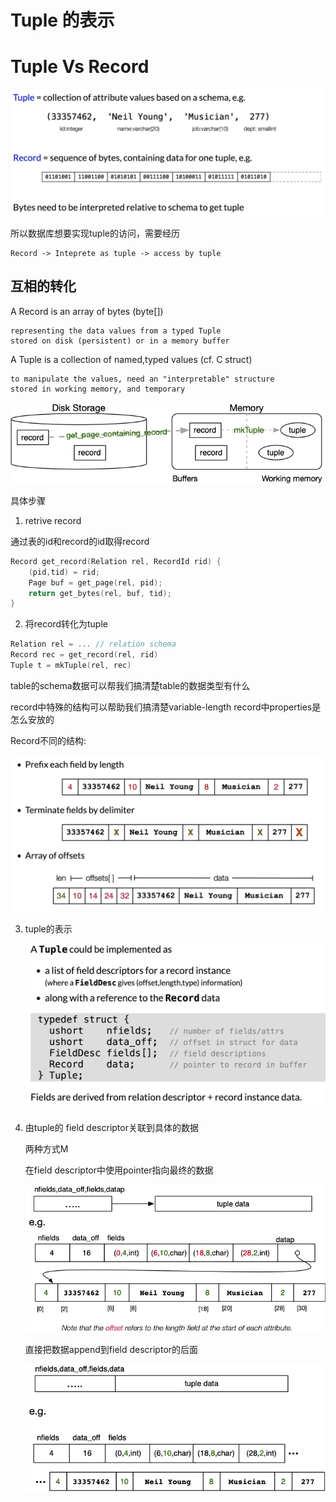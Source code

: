 # Tuple 的表示

# Tuple Vs Record

![picture 1](images/0def861c72f20c97205739dc20162a7af1d2999f92049a48a6905084771c8e86.png)  

所以数据库想要实现tuple的访问，需要经历

    Record -> Inteprete as tuple -> access by tuple

## 互相的转化
 A Record is an array of bytes (byte[])

    representing the data values from a typed Tuple
    stored on disk (persistent) or in a memory buffer 

A Tuple is a collection of named,typed values  (cf. C struct)

    to manipulate the values, need an "interpretable" structure
    stored in working memory, and temporary 

![picture 2](images/6ae51a71c0cade54b79a2b6389d3a74b2dd6f658187f8e86905f70ec0b66d71b.png)

具体步骤

1. retrive record

通过表的id和record的id取得record
``` c
Record get_record(Relation rel, RecordId rid) {
    (pid,tid) = rid;
    Page buf = get_page(rel, pid);
    return get_bytes(rel, buf, tid);
}
```
2. 将record转化为tuple

``` c
Relation rel = ... // relation schema
Record rec = get_record(rel, rid)
Tuple t = mkTuple(rel, rec)
```
table的schema数据可以帮我们搞清楚table的数据类型有什么

record中特殊的结构可以帮助我们搞清楚variable-length record中properties是怎么安放的

Record不同的结构:


![picture 3](images/a5cc394038040239ef447f5bb71f316da836a17f96b1e294c4fc639bebaf7019.png)  


3. tuple的表示

    ![picture 4](images/47aa36d2ba58ca988321c66c0de006527e0d848d281df992d276fb916b31c37d.png)  


1. 由tuple的 field descriptor关联到具体的数据

    两种方式M

    在field descriptor中使用pointer指向最终的数据

    ![picture 5](images/84c1016178f22fbb2e1a2ed2a7ef92d4d14a1be8103c09afb067d68d60431825.png)  

    直接把数据append到field descriptor的后面

    ![picture 6](images/ba7993a23b588616179e054e30895f9e444b7b159f33259c31a1dcc82c8c9b74.png)  



